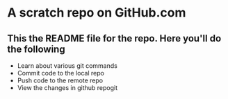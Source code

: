 # A scratch repo on GitHub.com

## This the README file for the repo. Here you'll do the following

* Learn about various git commands
* Commit code to the local repo
* Push code to the remote repo
* View the changes in github repogit